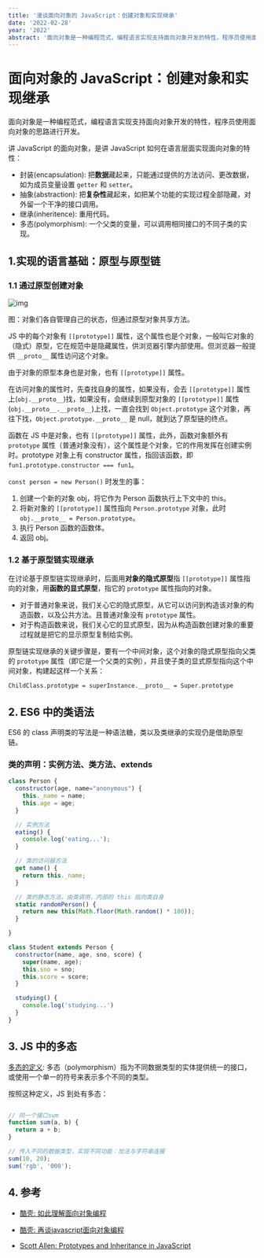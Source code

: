 ```yaml
---
title: '漫谈面向对象的 JavaScript：创建对象和实现继承'
date: '2022-02-28'
year: '2022'
abstract: '面向对象是一种编程范式，编程语言实现支持面向对象开发的特性，程序员使用面向对象的思路进行开发。讨论 JavaScript 的面向对象，是说它如何在语言层面实现面向对象的特性。'
---
```


# 面向对象的 JavaScript：创建对象和实现继承

面向对象是一种编程范式，编程语言实现支持面向对象开发的特性，程序员使用面向对象的思路进行开发。

讲 JavaScript 的面向对象，是讲 JavaScript 如何在语言层面实现面向对象的特性：

- 封装(encapsulation): 把**数据**藏起来，只能通过提供的方法访问、更改数据，如为成员变量设置 `getter` 和 `setter`。
- 抽象(abstraction): 把**复杂性**藏起来，如把某个功能的实现过程全部隐藏，对外留一个干净的接口调用。
- 继承(inheritence): 重用代码。
- 多态(polymorphism): 一个父类的变量，可以调用相同接口的不同子类的实现。

## 1.实现的语言基础：原型与原型链

### 1.1 通过原型创建对象

![img](https://docs.microsoft.com/en-us/previous-versions/msdn10/images/ff852808.img007(en-us,msdn.10).png)

图：对象们各自管理自己的状态，但通过原型对象共享方法。

JS 中的每个对象有 `[[prototype]]` 属性，这个属性也是个对象，一般叫它对象的（隐式）原型，它在规范中是隐藏属性，供浏览器引擎内部使用。但浏览器一般提供 `__proto__` 属性访问这个对象。

由于对象的原型本身也是对象，也有 `[[prototype]]` 属性。

在访问对象的属性时，先查找自身的属性，如果没有，会去 `[[prototype]]` 属性上(`obj.__proto__`)找，如果没有，会继续到原型对象的 `[[prototype]]` 属性(`obj.__proto__.__proto__`)上找，一直会找到 `Object.prototype` 这个对象，再往下找，`Object.prototype.__proto__` 是 null，就到达了原型链的终点。

函数在 JS 中是对象，也有 `[[prototype]]` 属性，此外，函数对象额外有 `prototype` 属性（普通对象没有），这个属性是个对象，它的作用发挥在创建实例时。prototype 对象上有 constructor 属性，指回该函数，即`fun1.prototype.constructor === fun1`。

`const person = new Person()` 时发生的事：

1. 创建一个新的对象 obj，将它作为 Person 函数执行上下文中的 this。
2. 将新对象的 `[[prototype]]` 属性指向 `Person.prototype` 对象，此时 `obj.__proto__ = Person.prototype`。
3. 执行 Person 函数的函数体。
4. 返回 obj。

### 1.2 基于原型链实现继承

在讨论基于原型链实现继承时，后面用**对象的隐式原型**指 `[[prototype]]` 属性指向的对象，用**函数的显式原型**，指它的 `prototype` 属性指向的对象。

- 对于普通对象来说，我们关心它的隐式原型，从它可以访问到构造该对象的构造函数，以及公共方法。且普通对象没有 `prototype` 属性。
- 对于构造函数来说，我们关心它的显式原型，因为从构造函数创建对象的重要过程就是把它的显示原型复制给实例。

原型链实现继承的关键步骤是，要有一个中间对象，这个对象的隐式原型指向父类的 `prototype` 属性（即它是一个父类的实例），并且使子类的显式原型指向这个中间对象，构建起这样一个关系：

`ChildClass.prototype = superInstance.__proto__ = Super.prototype`

## 2. ES6 中的类语法

ES6 的 class 声明类的写法是一种语法糖，类以及类继承的实现仍是借助原型链。

### 类的声明：实例方法、类方法、extends

```js 
class Person {
  constructor(age, name="anonymous") {
    this._name = name;
    this.age = age;
  }

  // 实例方法
  eating() {
    console.log('eating...');
  }

  // 类的访问器方法
  get name() {
    return this._name;
  }

  // 类的静态方法，由类调用，内部的 this 指向类自身
  static randomPerson() {
    return new this(Math.floor(Math.random() * 100));
  }

}

class Student extends Person {
  constructor(name, age, sno, score) {
    super(name, age);
    this.sno = sno;
    this.score = score;
  }

  studying() {
    console.log('studying...')
  }
}
```

## 3. JS 中的多态

[多态的定义](https://zh.wikipedia.org/wiki/%E5%A4%9A%E6%80%81_(%E8%AE%A1%E7%AE%97%E6%9C%BA%E7%A7%91%E5%AD%A6)): 多态（polymorphism）指为不同数据类型的实体提供统一的接口，或使用一个单一的符号来表示多个不同的类型。

按照这种定义，JS 到处有多态：

```js

// 同一个接口sum
function sum(a, b) {
  return a + b;
}

// 传入不同的数据类型，实现不同功能：加法与字符串连接
sum(10, 20);
sum('rgb', '000');
```

## 4. 参考

- [酷壳: 如此理解面向对象编程](http://coolshell.cn/articles/6441.html)

- [酷壳: 再谈javascript面向对象编程](http://coolshell.cn/articles/6668.html)

- [Scott Allen: Prototypes and Inheritance in JavaScript](https://docs.microsoft.com/en-us/previous-versions/msdn10/ff852808(v=msdn.10))
